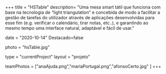 +++
title = "HSTable"
description= "Uma mesa smart tátil que funciona com base na tecnologia de “light triangulation” e concebida de modo a facilitar a gestão de tarefas do utilizador através de aplicações desenvolvidas para esse fim (e.g. verificar o calendário, tirar notas, etc..), e garantindo ao mesmo tempo uma interface natural, adaptável e fácil de usar." 

date = "2020-10-14" 
Destacado=false 

photo = "hsTable.jpg" 

type = "currentProject" 
layout = "projeto" 

teamPhotos = ["anaAjuda.png","mariaPortugal.png","afonsoCerto.jpg" ] 
+++